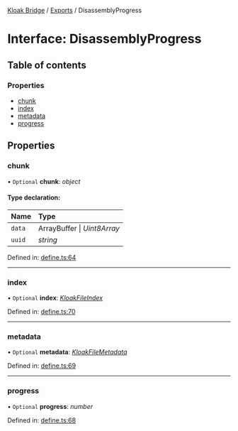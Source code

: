 [Kloak Bridge](../README.md) / [Exports](../modules.md) / DisassemblyProgress

# Interface: DisassemblyProgress

## Table of contents

### Properties

- [chunk](disassemblyprogress.md#chunk)
- [index](disassemblyprogress.md#index)
- [metadata](disassemblyprogress.md#metadata)
- [progress](disassemblyprogress.md#progress)

## Properties

### chunk

• `Optional` **chunk**: *object*

#### Type declaration:

Name | Type |
:------ | :------ |
`data` | ArrayBuffer \| *Uint8Array* |
`uuid` | *string* |

Defined in: [define.ts:64](https://github.com/CoNET-project/kloak-bridge/blob/5b853dc/src/define.ts#L64)

___

### index

• `Optional` **index**: [*KloakFileIndex*](kloakfileindex.md)

Defined in: [define.ts:70](https://github.com/CoNET-project/kloak-bridge/blob/5b853dc/src/define.ts#L70)

___

### metadata

• `Optional` **metadata**: [*KloakFileMetadata*](kloakfilemetadata.md)

Defined in: [define.ts:69](https://github.com/CoNET-project/kloak-bridge/blob/5b853dc/src/define.ts#L69)

___

### progress

• `Optional` **progress**: *number*

Defined in: [define.ts:68](https://github.com/CoNET-project/kloak-bridge/blob/5b853dc/src/define.ts#L68)
